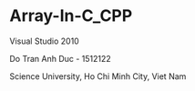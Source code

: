 # Array-In-C_CPP
Visual Studio 2010

Do Tran Anh Duc - 1512122

Science University, Ho Chi Minh City, Viet Nam
